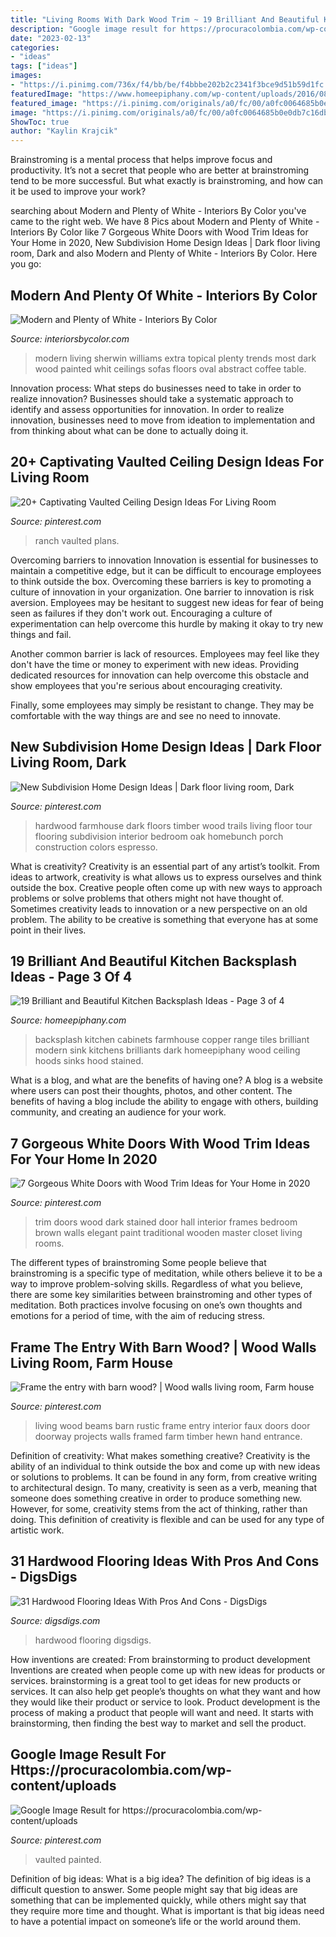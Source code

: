 ```yaml
---
title: "Living Rooms With Dark Wood Trim ~ 19 Brilliant And Beautiful Kitchen Backsplash Ideas"
description: "Google image result for https://procuracolombia.com/wp-content/uploads"
date: "2023-02-13"
categories:
- "ideas"
tags: ["ideas"]
images:
- "https://i.pinimg.com/736x/f4/bb/be/f4bbbe202b2c2341f3bce9d51b59d1fc.jpg"
featuredImage: "https://www.homeepiphany.com/wp-content/uploads/2016/08/19-Brilliants-and-Beautiful-Kitchen-Backsplash-Ideas-11.jpg"
featured_image: "https://i.pinimg.com/originals/a0/fc/00/a0fc0064685b0e0db7c16db91818dae0.jpg"
image: "https://i.pinimg.com/originals/a0/fc/00/a0fc0064685b0e0db7c16db91818dae0.jpg"
ShowToc: true
author: "Kaylin Krajcik"
---
```



Brainstroming is a mental process that helps improve focus and productivity. It’s not a secret that people who are better at brainstroming tend to be more successful. But what exactly is brainstroming, and how can it be used to improve your work?

	

		
searching about Modern and Plenty of White - Interiors By Color you've came to the right web. We have 8 Pics about Modern and Plenty of White - Interiors By Color like 7 Gorgeous White Doors with Wood Trim Ideas for Your Home in 2020, New Subdivision Home Design Ideas | Dark floor living room, Dark and also Modern and Plenty of White - Interiors By Color. Here you go:
		
    
## Modern And Plenty Of White - Interiors By Color

<img loading=lazy src="http://www.interiorsbycolor.com/wp-content/uploads/2015/08/Sherwin-Williams-Extra-White-modern-living-room.jpg" onerror="this.onerror=null;this.src='https://tse1.mm.bing.net/th?id=OIP.TR6XPuq1ZUjeUGSTXh3S7AAAAA&amp;pid=15.1';" alt="Modern and Plenty of White - Interiors By Color">

_Source: interiorsbycolor.com_

>modern living sherwin williams extra topical plenty trends most dark wood painted whit ceilings sofas floors oval abstract coffee table. 

	

Innovation process: What steps do businesses need to take in order to realize innovation?
Businesses should take a systematic approach to identify and assess opportunities for innovation. In order to realize innovation, businesses need to move from ideation to implementation and from thinking about what can be done to actually doing it.

    
## 20+ Captivating Vaulted Ceiling Design Ideas For Living Room

<img loading=lazy src="https://i.pinimg.com/736x/f4/bb/be/f4bbbe202b2c2341f3bce9d51b59d1fc.jpg" onerror="this.onerror=null;this.src='https://tse3.mm.bing.net/th?id=OIP.lQOudCZ7VWEtxQxTHtpXfQHaJo&amp;pid=15.1';" alt="20+ Captivating Vaulted Ceiling Design Ideas For Living Room">

_Source: pinterest.com_

>ranch vaulted plans. 

	

Overcoming barriers to innovation
Innovation is essential for businesses to maintain a competitive edge, but it can be difficult to encourage employees to think outside the box. Overcoming these barriers is key to promoting a culture of innovation in your organization.
One barrier to innovation is risk aversion. Employees may be hesitant to suggest new ideas for fear of being seen as failures if they don't work out. Encouraging a culture of experimentation can help overcome this hurdle by making it okay to try new things and fail.

Another common barrier is lack of resources. Employees may feel like they don't have the time or money to experiment with new ideas. Providing dedicated resources for innovation can help overcome this obstacle and show employees that you're serious about encouraging creativity.

Finally, some employees may simply be resistant to change. They may be comfortable with the way things are and see no need to innovate.

    
## New Subdivision Home Design Ideas | Dark Floor Living Room, Dark

<img loading=lazy src="https://i.pinimg.com/736x/f7/f9/e6/f7f9e636ca6f28f5b161471e6cf7640d.jpg" onerror="this.onerror=null;this.src='https://tse1.mm.bing.net/th?id=OIP.3zEPd2cHIJnPye-Q44Lt5wHaLH&amp;pid=15.1';" alt="New Subdivision Home Design Ideas | Dark floor living room, Dark">

_Source: pinterest.com_

>hardwood farmhouse dark floors timber wood trails living floor tour flooring subdivision interior bedroom oak homebunch porch construction colors espresso. 

	

What is creativity?
Creativity is an essential part of any artist’s toolkit. From ideas to artwork, creativity is what allows us to express ourselves and think outside the box. Creative people often come up with new ways to approach problems or solve problems that others might not have thought of. Sometimes creativity leads to innovation or a new perspective on an old problem. The ability to be creative is something that everyone has at some point in their lives.

    
## 19 Brilliant And Beautiful Kitchen Backsplash Ideas - Page 3 Of 4

<img loading=lazy src="https://www.homeepiphany.com/wp-content/uploads/2016/08/19-Brilliants-and-Beautiful-Kitchen-Backsplash-Ideas-11.jpg" onerror="this.onerror=null;this.src='https://tse2.mm.bing.net/th?id=OIP.76tE1dueo9unoJaba1hnhAHaLH&amp;pid=15.1';" alt="19 Brilliant and Beautiful Kitchen Backsplash Ideas - Page 3 of 4">

_Source: homeepiphany.com_

>backsplash kitchen cabinets farmhouse copper range tiles brilliant modern sink kitchens brilliants dark homeepiphany wood ceiling hoods sinks hood stained. 

	

What is a blog, and what are the benefits of having one?
A blog is a website where users can post their thoughts, photos, and other content. The benefits of having a blog include the ability to engage with others, building community, and creating an audience for your work.

    
## 7 Gorgeous White Doors With Wood Trim Ideas For Your Home In 2020

<img loading=lazy src="https://i.pinimg.com/736x/a3/c0/dc/a3c0dc4fac630f41c27cf39a5b28f415.jpg" onerror="this.onerror=null;this.src='https://tse3.mm.bing.net/th?id=OIP.drDjPS_M4404WOlFhkRltwHaNr&amp;pid=15.1';" alt="7 Gorgeous White Doors with Wood Trim Ideas for Your Home in 2020">

_Source: pinterest.com_

>trim doors wood dark stained door hall interior frames bedroom brown walls elegant paint traditional wooden master closet living rooms. 

	

The different types of brainstroming
Some people believe that brainstroming is a specific type of meditation, while others believe it to be a way to improve problem-solving skills. Regardless of what you believe, there are some key similarities between brainstroming and other types of meditation. Both practices involve focusing on one’s own thoughts and emotions for a period of time, with the aim of reducing stress.

    
## Frame The Entry With Barn Wood? | Wood Walls Living Room, Farm House

<img loading=lazy src="https://i.pinimg.com/originals/a0/fc/00/a0fc0064685b0e0db7c16db91818dae0.jpg" onerror="this.onerror=null;this.src='https://tse4.mm.bing.net/th?id=OIP.d9bFs1UwqeVlQ0-MlA-Q4gHaJ6&amp;pid=15.1';" alt="Frame the entry with barn wood? | Wood walls living room, Farm house">

_Source: pinterest.com_

>living wood beams barn rustic frame entry interior faux doors door doorway projects walls framed farm timber hewn hand entrance. 

	

Definition of creativity: What makes something creative?
Creativity is the ability of an individual to think outside the box and come up with new ideas or solutions to problems. It can be found in any form, from creative writing to architectural design. To many, creativity is seen as a verb, meaning that someone does something creative in order to produce something new. However, for some, creativity stems from the act of thinking, rather than doing. This definition of creativity is flexible and can be used for any type of artistic work.

    
## 31 Hardwood Flooring Ideas With Pros And Cons - DigsDigs

<img loading=lazy src="https://www.digsdigs.com/photos/2016/08/31-distressed-hardwood-floors-for-a-living-room.jpg" onerror="this.onerror=null;this.src='https://tse1.mm.bing.net/th?id=OIP.ZAAs39Gs8I6vEJplcfzBewHaJ3&amp;pid=15.1';" alt="31 Hardwood Flooring Ideas With Pros And Cons - DigsDigs">

_Source: digsdigs.com_

>hardwood flooring digsdigs. 

	

How inventions are created: From brainstorming to product development
Inventions are created when people come up with new ideas for products or services. brainstorming is a great tool to get ideas for new products or services. It can also help get people’s thoughts on what they want and how they would like their product or service to look. Product development is the process of making a product that people will want and need. It starts with brainstorming, then finding the best way to market and sell the product.

    
## Google Image Result For Https://procuracolombia.com/wp-content/uploads

<img loading=lazy src="https://i.pinimg.com/736x/23/10/43/231043e6cedad9f933fcc2623f12b886.jpg" onerror="this.onerror=null;this.src='https://tse4.mm.bing.net/th?id=OIP.36pxG7LYDiV1jy9ysMDlKAHaLH&amp;pid=15.1';" alt="Google Image Result for https://procuracolombia.com/wp-content/uploads">

_Source: pinterest.com_

>vaulted painted. 

	

Definition of big ideas: What is a big idea?
The definition of big ideas is a difficult question to answer. Some people might say that big ideas are something that can be implemented quickly, while others might say that they require more time and thought. What is important is that big ideas need to have a potential impact on someone’s life or the world around them.

